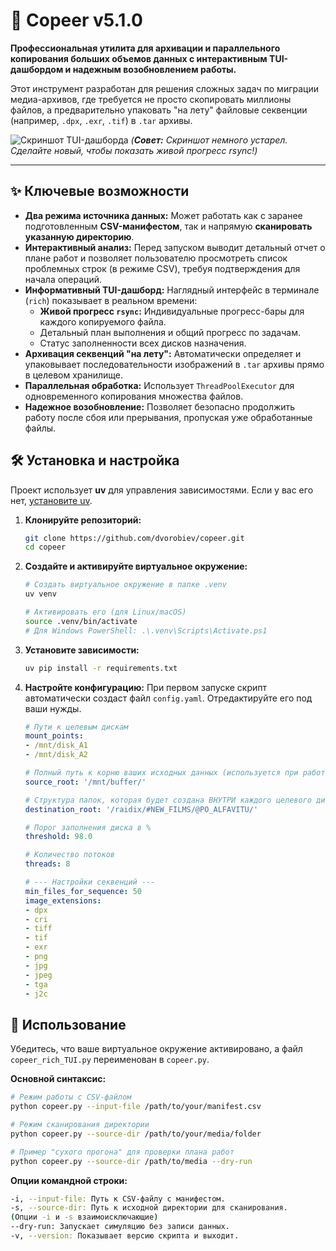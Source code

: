 # 🚀 Copeer v5.1.0

**Профессиональная утилита для архивации и параллельного копирования больших объемов данных с интерактивным TUI-дашбордом и надежным возобновлением работы.**

Этот инструмент разработан для решения сложных задач по миграции медиа-архивов, где требуется не просто скопировать миллионы файлов, а предварительно упаковать "на лету" файловые секвенции (например, `.dpx`, `.exr`, `.tif`) в `.tar` архивы.

![Скриншот TUI-дашборда](https-user-images.githubusercontent.com/1090623/235086884-2a6c0c2a-b18c-48c0-a7d1-e6c88f7b59e5.png)
*(**Совет:** Скриншот немного устарел. Сделайте новый, чтобы показать живой прогресс rsync!)*

---

## ✨ Ключевые возможности

*   **Два режима источника данных:** Может работать как с заранее подготовленным **CSV-манифестом**, так и напрямую **сканировать указанную директорию**.
*   **Интерактивный анализ:** Перед запуском выводит детальный отчет о плане работ и позволяет пользователю просмотреть список проблемных строк (в режиме CSV), требуя подтверждения для начала операций.
*   **Информативный TUI-дашборд:** Наглядный интерфейс в терминале (`rich`) показывает в реальном времени:
    *   **Живой прогресс `rsync`:** Индивидуальные прогресс-бары для каждого копируемого файла.
    *   Детальный план выполнения и общий прогресс по задачам.
    *   Статус заполненности всех дисков назначения.
*   **Архивация секвенций "на лету":** Автоматически определяет и упаковывает последовательности изображений в `.tar` архивы прямо в целевом хранилище.
*   **Параллельная обработка:** Использует `ThreadPoolExecutor` для одновременного копирования множества файлов.
*   **Надежное возобновление:** Позволяет безопасно продолжить работу после сбоя или прерывания, пропуская уже обработанные файлы.

## 🛠️ Установка и настройка

Проект использует **uv** для управления зависимостями. Если у вас его нет, [установите uv](https://github.com/astral-sh/uv).

1.  **Клонируйте репозиторий:**
    ```bash
    git clone https://github.com/dvorobiev/copeer.git
    cd copeer
    ```

2.  **Создайте и активируйте виртуальное окружение:**
    ```bash
    # Создать виртуальное окружение в папке .venv
    uv venv

    # Активировать его (для Linux/macOS)
    source .venv/bin/activate
    # Для Windows PowerShell: .\.venv\Scripts\Activate.ps1
    ```

3.  **Установите зависимости:**
    ```bash
    uv pip install -r requirements.txt
    ```

4.  **Настройте конфигурацию:**
    При первом запуске скрипт автоматически создаст файл `config.yaml`. Отредактируйте его под ваши нужды.

    ```yaml
    # Пути к целевым дискам
    mount_points:
    - /mnt/disk_A1
    - /mnt/disk_A2

    # Полный путь к корню ваших исходных данных (используется при работе с CSV)
    source_root: '/mnt/buffer/'

    # Структура папок, которая будет создана ВНУТРИ каждого целевого диска
    destination_root: '/raidix/#NEW_FILMS/@PO_ALFAVITU/'

    # Порог заполнения диска в %
    threshold: 98.0

    # Количество потоков
    threads: 8

    # --- Настройки секвенций ---
    min_files_for_sequence: 50
    image_extensions:
    - dpx
    - cri
    - tiff
    - tif
    - exr
    - png
    - jpg
    - jpeg
    - tga
    - j2c
    ```

## 🚀 Использование

Убедитесь, что ваше виртуальное окружение активировано, а файл `copeer_rich_TUI.py` переименован в `copeer.py`.

**Основной синтаксис:**

```bash
# Режим работы с CSV-файлом
python copeer.py --input-file /path/to/your/manifest.csv

# Режим сканирования директории
python copeer.py --source-dir /path/to/your/media/folder

# Пример "сухого прогона" для проверки плана работ
python copeer.py --source-dir /path/to/media --dry-run
```

**Опции командной строки:**
```bash
-i, --input-file: Путь к CSV-файлу с манифестом.
-s, --source-dir: Путь к исходной директории для сканирования.
(Опции -i и -s взаимоисключающие)
--dry-run: Запускает симуляцию без записи данных.
-v, --version: Показывает версию скрипта и выходит.
```

